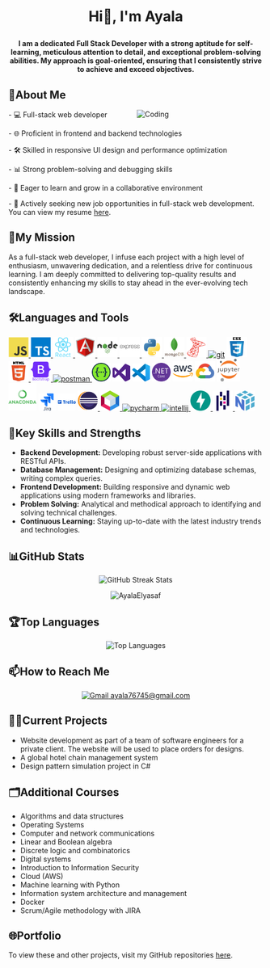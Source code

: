 <h1><b><p align="center">Hi👋, I'm Ayala</p></b></h1>
<h4 align="center"><b>I am a dedicated Full Stack Developer with a strong aptitude for self-learning, meticulous attention to detail, and exceptional problem-solving abilities. My approach is goal-oriented, ensuring that I consistently strive to achieve and exceed objectives.</b></h4>

## 💭About Me
<img align="right" alt="Coding" width="250" src="https://media.giphy.com/media/L1R1tvI9svkIWwpVYr/giphy.gif">
<p>- 💻 Full-stack web developer</p>
<p>- 🌐 Proficient in frontend and backend technologies</p>
<p>- 🛠️ Skilled in responsive UI design and performance optimization</p>
<p>- 📊 Strong problem-solving and debugging skills</p>
<p>- 🌱 Eager to learn and grow in a collaborative environment</p>
<p>- 👀 Actively seeking new job opportunities in full-stack web development. You can view my resume <a href="https://drive.google.com/file/d/13MD-rcLE5yGs4S0q5WQGK--r7j3k95kX/view?usp=sharing">here</a>.</p>

## 🚀My Mission
As a full-stack web developer, I infuse each project with a high level of enthusiasm, unwavering dedication, and a relentless drive for continuous learning. I am deeply committed to delivering top-quality results and consistently enhancing my skills to stay ahead in the ever-evolving tech landscape.

## 🛠Languages and Tools
<p align="left"> 
  <a href="https://developer.mozilla.org/en-US/docs/Web/JavaScript" target="_blank" rel="noreferrer"> <img src="https://raw.githubusercontent.com/devicons/devicon/master/icons/javascript/javascript-original.svg" alt="javascript" width="40" height="40"/> </a>
  <a href="https://www.typescriptlang.org/" target="_blank" rel="noreferrer"> <img src="https://raw.githubusercontent.com/devicons/devicon/master/icons/typescript/typescript-original.svg" alt="typescript" width="40" height="40"/> </a>
  <a href="https://reactjs.org/" target="_blank" rel="noreferrer"> <img src="https://raw.githubusercontent.com/devicons/devicon/master/icons/react/react-original-wordmark.svg" alt="react" width="40" height="40"/> </a>
  <a href="https://angular.io/" target="_blank" rel="noreferrer"> <img src="https://raw.githubusercontent.com/devicons/devicon/master/icons/angularjs/angularjs-original.svg" alt="angular" width="40" height="40"/> </a>
  <a href="https://nodejs.org" target="_blank" rel="noreferrer"> <img src="https://raw.githubusercontent.com/devicons/devicon/master/icons/nodejs/nodejs-original-wordmark.svg" alt="nodejs" width="40" height="40"/> </a>
  <a href="https://expressjs.com" target="_blank" rel="noreferrer"> <img src="https://raw.githubusercontent.com/devicons/devicon/master/icons/express/express-original-wordmark.svg" alt="express" width="40" height="40"/> </a>
  <a href="https://www.python.org/" target="_blank" rel="noreferrer"> <img src="https://raw.githubusercontent.com/devicons/devicon/master/icons/python/python-original.svg" alt="python" width="40" height="40"/> </a>
  <a href="https://www.mongodb.com/" target="_blank" rel="noreferrer"> <img src="https://raw.githubusercontent.com/devicons/devicon/master/icons/mongodb/mongodb-original-wordmark.svg" alt="mongodb" width="40" height="40"/> </a>
  <a href="https://www.microsoft.com/en-us/sql-server" target="_blank"> <img src="https://raw.githubusercontent.com/devicons/devicon/master/icons/microsoftsqlserver/microsoftsqlserver-plain.svg" alt="sqlserver" width="40" height="40"/> </a>
  <a href="https://git-scm.com/" target="_blank" rel="noreferrer"> <img src="https://www.vectorlogo.zone/logos/git-scm/git-scm-icon.svg" alt="git" width="40" height="40"/></a>
  <a href="https://www.w3schools.com/css/" target="_blank" rel="noreferrer"> <img src="https://raw.githubusercontent.com/devicons/devicon/master/icons/css3/css3-original-wordmark.svg" alt="css3" width="40" height="40"/> </a>
  <a href="https://www.w3.org/html/" target="_blank" rel="noreferrer"> <img src="https://raw.githubusercontent.com/devicons/devicon/master/icons/html5/html5-original-wordmark.svg" alt="html5" width="40" height="40"/> </a>
  <a href="https://getbootstrap.com" target="_blank" rel="noreferrer"> <img src="https://raw.githubusercontent.com/devicons/devicon/master/icons/bootstrap/bootstrap-plain-wordmark.svg" alt="bootstrap" width="40" height="40"/> </a>
  <a href="https://postman.com" target="_blank" rel="noreferrer"> <img src="https://www.vectorlogo.zone/logos/getpostman/getpostman-icon.svg" alt="postman" width="37" height="37"/> </a>
  <a href="https://swagger.io/specification/"><img src="https://raw.githubusercontent.com/devicons/devicon/master/icons/swagger/swagger-original.svg" alt="swagger" width="37" height="37"/></a>
  <a href="https://visualstudio.microsoft.com/" target="_blank"><img src="https://raw.githubusercontent.com/devicons/devicon/master/icons/visualstudio/visualstudio-plain.svg" alt="visual studio" width="35" height="35"/></a>
  <a href="https://code.visualstudio.com/" target="_blank"><img src="https://raw.githubusercontent.com/devicons/devicon/master/icons/vscode/vscode-original.svg" alt="visual studio code" width="35" height="35"/></a>
  <a href="https://dotnet.microsoft.com/"><img src="https://raw.githubusercontent.com/devicons/devicon/master/icons/dotnetcore/dotnetcore-original.svg" alt=".NET Core" width="37" height="37"/></a>
  <a href="https://aws.amazon.com/" target="_blank" rel="noreferrer"><img src="https://raw.githubusercontent.com/devicons/devicon/master/icons/amazonwebservices/amazonwebservices-original-wordmark.svg" alt="AWS" width="40" height="40"/></a>
  <a href="https://cloud.google.com/"><img src="https://raw.githubusercontent.com/devicons/devicon/master/icons/googlecloud/googlecloud-original.svg" alt="GCP" width="40" height="40"/></a>
  <a href="https://jupyter.org/"> <img src="https://raw.githubusercontent.com/devicons/devicon/master/icons/jupyter/jupyter-original-wordmark.svg" title="Jupyter" alt="Jupyter" width="45" height="45"/></a>
  <a href="https://www.anaconda.com/"><img src="https://raw.githubusercontent.com/devicons/devicon/master/icons/anaconda/anaconda-original-wordmark.svg" title="Anaconda" alt="Anaconda" width="55" height="55"/></a>
  <a href="https://jira.atlassian.com/" target="_blank"><img src="https://raw.githubusercontent.com/devicons/devicon/master/icons/jira/jira-original-wordmark.svg" alt="jira" width="35" height="35"/></a>
  <a href="https://trello.com/" target="_blank"><img src="https://raw.githubusercontent.com/devicons/devicon/master/icons/trello/trello-plain-wordmark.svg" alt="trello" width="35" height="35"/></a>
  <a href="https://eclipse.org/" target="_blank" rel="noreferrer"> <img src="https://raw.githubusercontent.com/devicons/devicon/master/icons/eclipse/eclipse-original.svg" alt="eclipse" width="40" height="40"/> </a>
  <a href="https://netbeans.apache.org/" target="_blank" rel="noreferrer"> <img src="https://raw.githubusercontent.com/devicons/devicon/master/icons/netbeans/netbeans-original.svg" alt="netbeans" width="40" height="40"/> </a>
  <a href="https://www.jetbrains.com/pycharm/" target="_blank" rel="noreferrer"> <img src="https://resources.jetbrains.com/storage/products/company/brand/logos/PyCharm_icon.svg" alt="pycharm" width="40" height="40"/> </a>
  <a href="https://www.jetbrains.com/idea/" target="_blank" rel="noreferrer"> <img src="https://resources.jetbrains.com/storage/products/company/brand/logos/IntelliJ_IDEA_icon.svg" alt="intellij" width="40" height="40"/> </a>
  <a href="https://fastapi.tiangolo.com/" target="_blank" rel="noreferrer"> <img src="https://raw.githubusercontent.com/devicons/devicon/master/icons/fastapi/fastapi-original.svg" alt="FastAPI" width="40" height="40"/> </a>
  <a href="https://pandas.pydata.org/" target="_blank" rel="noreferrer"> <img src="https://raw.githubusercontent.com/devicons/devicon/master/icons/pandas/pandas-original.svg" alt="pandas" width="40" height="40"/> </a>
  <a href="https://numpy.org/" target="_blank" rel="noreferrer"> <img src="https://raw.githubusercontent.com/devicons/devicon/master/icons/numpy/numpy-original.svg" alt="numpy" width="40" height="40"/> </a>
</p>

## 🌟Key Skills and Strengths
<ul>
  <li><b>Backend Development:</b> Developing robust server-side applications with RESTful APIs.</li>
  <li><b>Database Management:</b> Designing and optimizing database schemas, writing complex queries.</li>
  <li><b>Frontend Development:</b> Building responsive and dynamic web applications using modern frameworks and libraries.</li>
  <li><b>Problem Solving:</b> Analytical and methodical approach to identifying and solving technical challenges.</li>
  <li><b>Continuous Learning:</b> Staying up-to-date with the latest industry trends and technologies.</li>
</ul>

## 📊GitHub Stats
<!-- <p align="center">
  <img src="https://github-readme-streak-stats.herokuapp.com/?user=AyalaElyasaf&theme=dark&background=000000" alt="GitHub Streak Stats">
</p> -->
<p align="center">
  <img src="https://github-readme-stats.vercel.app/api?username=AyalaElyasaf&show_icons=true&theme=dracula&line_height=27" alt="GitHub Streak Stats"/>
</p>
<p align="center">
  <img src="https://github-readme-streak-stats.herokuapp.com/?user=AyalaElyasaf&theme=radical" alt="AyalaElyasaf" />
</p>

## 🏆Top Languages
<p align="center">
  <img src="https://github-readme-stats.vercel.app/api/top-langs/?username=AyalaElyasaf&layout=compact&theme=dark" alt="Top Languages">
</p>

## 📫How to Reach Me
<p align="center">
  <a href="mailto:AYALA76745@GMAIL.COM"><img src="https://img.icons8.com/fluency/48/000000/gmail-new.png" alt="Gmail" width="40" height="40"/>  ayala76745@gmail.com</a>
</p>

## 👨‍💻Current Projects
- Website development as part of a team of software engineers for a private client. The website will be used to place orders for designs.
- A global hotel chain management system
- Design pattern simulation project in C#

## 🗂️Additional Courses
- Algorithms and data structures
- Operating Systems
- Computer and network communications
- Linear and Boolean algebra
- Discrete logic and combinatorics
- Digital systems
- Introduction to Information Security
- Cloud (AWS)
- Machine learning with Python
- Information system architecture and management
- Docker
- Scrum/Agile methodology with JIRA

## 🌐Portfolio
To view these and other projects, visit my GitHub repositories [here](https://github.com/AyalaElyasaf?tab=repositories).
